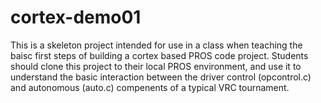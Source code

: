 # cortex-demo01

This is a skeleton project intended for use in a class when teaching the baisc first steps of building a cortex based PROS code project.  Students should clone this project to their local PROS environment, and use it to understand the basic interaction between the driver control (opcontrol.c) and autonomous (auto.c) compenents of a typical VRC tournament.
